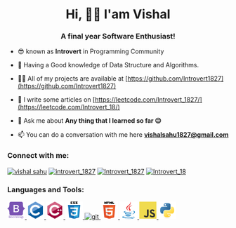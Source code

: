 <h1 align="center">Hi, 🖐🏼 I'am Vishal</h1>
<h3 align="center">A final year Software Enthusiast!</h1>

- 😎 known as **Introvert** in Programming Community

- 📕 Having a Good knowledge of Data Structure and Algorithms.

- 👨‍💻 All of my projects are available at [https://github.com/Introvert1827](https://github.com/Introvert1827)

- 📝 I write some articles on [https://leetcode.com/Introvert_1827/](https://leetcode.com/Introvert_18/)

- 💬 Ask me about **Any thing that I learned so far 😉**

- 📫 You can do a conversation with me here **vishalsahu1827@gmail.com**



<h3 align="left">Connect with me:</h3>
<p align="left">
<a href="https://linkedin.com/in/vishal sahu" target="blank"><img align="center" src="https://raw.githubusercontent.com/rahuldkjain/github-profile-readme-generator/master/src/images/icons/Social/linked-in-alt.svg" alt="vishal sahu" height="30" width="40" /></a>
<a href="https://www.codechef.com/users/introvert_1827" target="blank"><img align="center" src="https://cdn.jsdelivr.net/npm/simple-icons@3.1.0/icons/codechef.svg" alt="introvert_1827" height="30" width="40" /></a>
<a href="https://codeforces.com/profile/Introvert_1827" target="blank"><img align="center" src="https://raw.githubusercontent.com/rahuldkjain/github-profile-readme-generator/master/src/images/icons/Social/codeforces.svg" alt="Introvert_1827" height="30" width="40" /></a>
<a href="https://www.leetcode.com/Introvert_18" target="blank"><img align="center" src="https://raw.githubusercontent.com/rahuldkjain/github-profile-readme-generator/master/src/images/icons/Social/leet-code.svg" alt="Introvert_18" height="30" width="40" /></a>
</p>

<h3 align="left">Languages and Tools:</h3>
<p align="left"> <a href="https://getbootstrap.com" target="_blank" rel="noreferrer"> <img src="https://raw.githubusercontent.com/devicons/devicon/master/icons/bootstrap/bootstrap-plain-wordmark.svg" alt="bootstrap" width="40" height="40"/> </a> <a href="https://www.cprogramming.com/" target="_blank" rel="noreferrer"> <img src="https://raw.githubusercontent.com/devicons/devicon/master/icons/c/c-original.svg" alt="c" width="40" height="40"/> </a> <a href="https://www.w3schools.com/cpp/" target="_blank" rel="noreferrer"> <img src="https://raw.githubusercontent.com/devicons/devicon/master/icons/cplusplus/cplusplus-original.svg" alt="cplusplus" width="40" height="40"/> </a> <a href="https://www.w3schools.com/css/" target="_blank" rel="noreferrer"> <img src="https://raw.githubusercontent.com/devicons/devicon/master/icons/css3/css3-original-wordmark.svg" alt="css3" width="40" height="40"/> </a> <a href="https://git-scm.com/" target="_blank" rel="noreferrer"> <img src="https://www.vectorlogo.zone/logos/git-scm/git-scm-icon.svg" alt="git" width="40" height="40"/> </a> <a href="https://www.w3.org/html/" target="_blank" rel="noreferrer"> <img src="https://raw.githubusercontent.com/devicons/devicon/master/icons/html5/html5-original-wordmark.svg" alt="html5" width="40" height="40"/> </a> <a href="https://www.java.com" target="_blank" rel="noreferrer"> <img src="https://raw.githubusercontent.com/devicons/devicon/master/icons/java/java-original.svg" alt="java" width="40" height="40"/> </a> <a href="https://developer.mozilla.org/en-US/docs/Web/JavaScript" target="_blank" rel="noreferrer"> <img src="https://raw.githubusercontent.com/devicons/devicon/master/icons/javascript/javascript-original.svg" alt="javascript" width="40" height="40"/> </a> <a href="https://www.python.org" target="_blank" rel="noreferrer"> <img src="https://raw.githubusercontent.com/devicons/devicon/master/icons/python/python-original.svg" alt="python" width="40" height="40"/> </a> </p>

